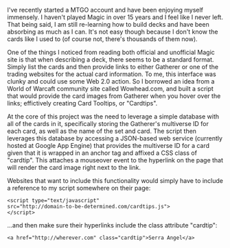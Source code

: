 I've recently started a MTGO account and have been enjoying myself immensely.  I haven't played Magic in over 15 years and I feel like I never left.  That being said, I am still re-learning how to build decks and have been absorbing as much as I can.  It's not easy though because I don't know the cards like I used to (of course not, there's thousands of them now).

One of the things I noticed from reading both official and unofficial Magic site is that when describing a deck, there seems to be a standard format.  Simply list the cards and then provide links to either Gatherer or one of the trading websites for the actual card information.  To me, this interface was clunky and could use some Web 2.0 action.  So I borrowed an idea from a World of Warcaft community site called Wowhead.com, and built a script that would provide the card images from Gatherer when you hover over the links; effictively creating Card Tooltips, or "Cardtips".

At the core of this project was the need to leverage a simple database with all of the cards in it, specifically storing the Gatherer's multiverse ID for each card, as well as the name of the set and card.  The script then leverages this database by accessing a JSON-based web service (currently hosted at Google App Engine) that provides the multiverse ID for a card given that it is wrapped in an anchor tag and affixed a CSS class of "cardtip".  This attaches a mouseover event to the hyperlink on the page that will render the card image right next to the link.

Websites that want to include this functionality would simply have to include a reference to my script somewhere on their page:

```
<script type="text/javascript" 
src="http://domain-to-be-determined.com/cardtips.js">
</script>
```

...and then make sure their hyperlinks include the class attribute "cardtip":

```
<a href="http://wherever.com" class="cardtip">Serra Angel</a>
```